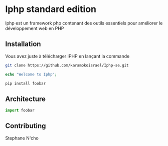 # Iphp standard edition

Iphp est un framework php contenant des outils essentiels pour améliorer le développement web en PHP

## Installation
Vous avez juste à télécharger IPHP en lançant la commande
```bash
git clone https://github.com/karamokoisrael/Iphp-se.git
```

```php
echo "Welcome to Iphp";
```

```bash
pip install foobar
```

## Architecture

```python
import foobar

```

## Contributing
Stephane N'cho

